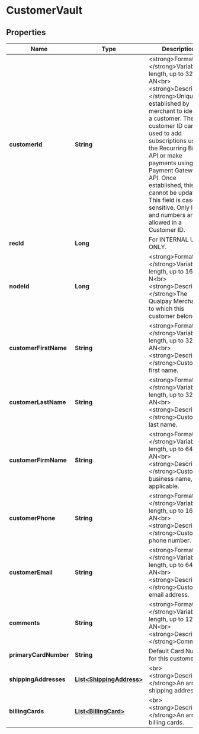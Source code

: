 
# CustomerVault

## Properties
Name | Type | Description | Notes
------------ | ------------- | ------------- | -------------
**customerId** | **String** | &lt;strong&gt;Format: &lt;/strong&gt;Variable length, up to 32 AN&lt;br&gt;&lt;strong&gt;Description: &lt;/strong&gt;Unique ID established by merchant to identify a customer. The customer ID can be used to add subscriptions using the Recurring Billing API or make payments using the Payment Gateway API. Once established, this ID cannot be updated. This field is case sensitive. Only letters and numbers are allowed in a Customer ID. |  [optional]
**recId** | **Long** | For INTERNAL USE ONLY. |  [optional]
**nodeId** | **Long** | &lt;strong&gt;Format: &lt;/strong&gt;Variable length, up to 16 N&lt;br&gt;&lt;strong&gt;Description: &lt;/strong&gt;The Qualpay Merchant ID to which this customer belongs. |  [optional]
**customerFirstName** | **String** | &lt;strong&gt;Format: &lt;/strong&gt;Variable length, up to 32 AN&lt;br&gt;&lt;strong&gt;Description: &lt;/strong&gt;Customer&#39;s first name. |  [optional]
**customerLastName** | **String** | &lt;strong&gt;Format: &lt;/strong&gt;Variable length, up to 32 AN&lt;br&gt;&lt;strong&gt;Description: &lt;/strong&gt;Customer&#39;s last name. |  [optional]
**customerFirmName** | **String** | &lt;strong&gt;Format: &lt;/strong&gt;Variable length, up to 64 AN&lt;br&gt;&lt;strong&gt;Description: &lt;/strong&gt;Customer&#39;s business name, if applicable.  |  [optional]
**customerPhone** | **String** | &lt;strong&gt;Format: &lt;/strong&gt;Variable length, up to 16 AN&lt;br&gt;&lt;strong&gt;Description: &lt;/strong&gt;Customer&#39;s phone number. |  [optional]
**customerEmail** | **String** | &lt;strong&gt;Format: &lt;/strong&gt;Variable length, up to 64 AN&lt;br&gt;&lt;strong&gt;Description: &lt;/strong&gt;Customer&#39;s email address.  |  [optional]
**comments** | **String** | &lt;strong&gt;Format: &lt;/strong&gt;Variable length, up to 128 AN&lt;br&gt;&lt;strong&gt;Description: &lt;/strong&gt;Comment |  [optional]
**primaryCardNumber** | **String** | Default Card Number for this customer. |  [optional]
**shippingAddresses** | [**List&lt;ShippingAddress&gt;**](ShippingAddress.md) | &lt;br&gt;&lt;strong&gt;Description: &lt;/strong&gt;An array of shipping addresses.  |  [optional]
**billingCards** | [**List&lt;BillingCard&gt;**](BillingCard.md) | &lt;br&gt;&lt;strong&gt;Description: &lt;/strong&gt;An array of billing cards.  |  [optional]



